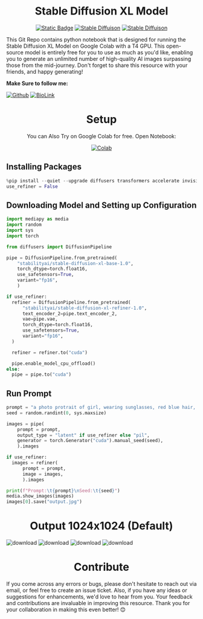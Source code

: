 <div align="center" markdown="1">

# Stable Diffusion XL Model

[![Static Badge](https://img.shields.io/badge/Python_v3-gray)](https://github.com/ayush-thakur02/stable-diffusion-xl)
[![Stable Diffuison](https://img.shields.io/badge/File_Version-v1.0-blue)](https://github.com/ayush-thakur02/stable-diffusion-xl)
[![Stable Diffuison](https://img.shields.io/badge/Stable_Diffusion-XL_Base_1.0-blue)](https://github.com/ayush-thakur02/stable-diffusion-xl)

</div>

This Git Repo contains python notebook that is designed for running the Stable Diffusion XL Model on Google Colab with a T4 GPU. This open-source model is entirely free for you to use as much as you'd like, enabling you to generate an unlimited number of high-quality AI images surpassing those from the mid-journey. Don't forget to share this resource with your friends, and happy generating!

**Make Sure to follow me:**

[![Github](https://img.shields.io/badge/GitHub-100000?style=for-the-badge&logo=github&logoColor=white)](https://github.com/ayush-thakur02)
[![BioLink](https://img.shields.io/badge/bio.link-000000%7D?style=for-the-badge&logo=biolink&logoColor=white)](https://bio.link/ayush_thakur02)

<div align="center" markdown="1">

# Setup

You can Also Try on Google Colab for free. Open Notebook:

[![Colab](https://img.shields.io/badge/Open_Colab-F9AB00?style=for-the-badge&logo=googlecolab&color=525252)](https://colab.research.google.com/drive/1qwHpJsAW006ZCZCvt-GVA_VUERZvizag?usp=sharing)

</div>

## Installing Packages
```python
%pip install --quiet --upgrade diffusers transformers accelerate invisible_watermark mediapy
use_refiner = False
```

## Downloading Model and Setting up Configuration
```python
import mediapy as media
import random
import sys
import torch

from diffusers import DiffusionPipeline

pipe = DiffusionPipeline.from_pretrained(
    "stabilityai/stable-diffusion-xl-base-1.0",
    torch_dtype=torch.float16,
    use_safetensors=True,
    variant="fp16",
    )

if use_refiner:
  refiner = DiffusionPipeline.from_pretrained(
      "stabilityai/stable-diffusion-xl-refiner-1.0",
      text_encoder_2=pipe.text_encoder_2,
      vae=pipe.vae,
      torch_dtype=torch.float16,
      use_safetensors=True,
      variant="fp16",
  )

  refiner = refiner.to("cuda")

  pipe.enable_model_cpu_offload()
else:
  pipe = pipe.to("cuda")
```

## Run Prompt
```python
prompt = "a photo protrait of girl, wearing sunglasses, red blue hair, white colorful background, realistic, high resolution, HD quality"
seed = random.randint(0, sys.maxsize)

images = pipe(
    prompt = prompt,
    output_type = "latent" if use_refiner else "pil",
    generator = torch.Generator("cuda").manual_seed(seed),
    ).images

if use_refiner:
  images = refiner(
      prompt = prompt,
      image = images,
      ).images

print(f"Prompt:\t{prompt}\nSeed:\t{seed}")
media.show_images(images)
images[0].save("output.jpg")
```

<div align="center" markdown="1">

# Output 1024x1024 (Default)

</div>

<img src="https://i.ibb.co/HNVjc1x/download.png" alt="download" border="0">
<img src="https://i.ibb.co/m5r4FgB/download.png" alt="download" border="0">
<img src="https://i.ibb.co/bNVcFbf/download.png" alt="download" border="0">
<img src="https://i.ibb.co/5vPXB0X/download.png" alt="download" border="0">

<div align="center" markdown="1">

# Contribute

</div>
If you come across any errors or bugs, please don't hesitate to reach out via email, or feel free to create an issue ticket. Also, if you have any ideas or suggestions for enhancements, we'd love to hear from you. Your feedback and contributions are invaluable in improving this resource. Thank you for your collaboration in making this even better! 😊
